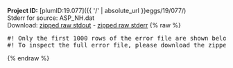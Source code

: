 **Project ID:** [plumID:19.077]({{ '/' | absolute_url }}eggs/19/077/)  
Stderr for source:  ASP_NH.dat   
Download: [zipped raw stdout](ASP_NH.dat.plumed_master.stdout.txt.zip) - [zipped raw stderr](ASP_NH.dat.plumed_master.stderr.txt.zip) 
{% raw %}
<pre>
#! Only the first 1000 rows of the error file are shown below
#! To inspect the full error file, please download the zipped raw stderr file above
</pre>
{% endraw %}
